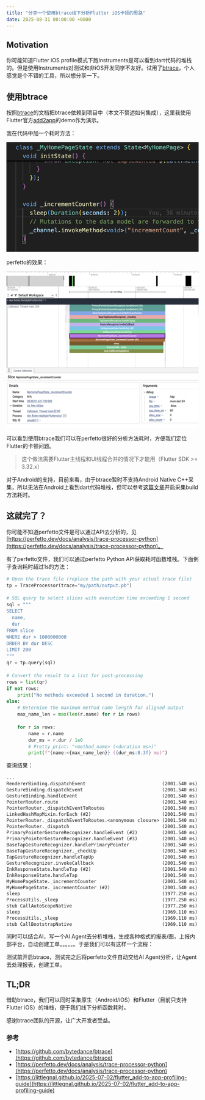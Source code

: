 ```yaml
---
title: "分享一个使用btrace线下分析Flutter iOS卡顿的思路"
date: 2025-08-31 00:00:00 +0800
---
```


## Motivation
你可能知道Flutter iOS profile模式下跑Instruments是可以看到dart代码的堆栈的。但是使用Instruments对测试和非iOS开发同学不友好。试用了[btrace](https://github.com/bytedance/btrace)，个人感觉是个不错的工具，所以想分享一下。

## 使用btrace

按照[btrace](https://github.com/bytedance/btrace?tab=readme-ov-file#btrace-for-ios)的文档把btrace依赖到项目中（本文不赘述如何集成），这里我使用Flutter官方[add2app](https://github.com/flutter/samples/tree/main/add_to_app/multiple_flutters)的demo作为演示。

我在代码中加一个耗时方法：

![](../assets/images/2025-08-29-flutter-ios-offline-jank-analyze-btrace/jank-fun.png)

perfetto的效果：

![](../assets/images/2025-08-29-flutter-ios-offline-jank-analyze-btrace/jank-fun-perfetto.png)

可以看到使用btrace我们可以在perfetto很好的分析方法耗时，方便我们定位Flutter的卡顿问题。
> 这个做法需要Flutter主线程和UI线程合并的情况下才能用（Flutter SDK >= 3.32.x）


对于Android的支持，目前来看，由于btrace暂时不支持Android Native C++采集，所以无法在Android上看到dart代码堆栈，但可以参考[这篇文章](https://littlegnal.github.io/2025-07-02/flutter_add-to-app-profiling-guide)开启采集build方法耗时。

## 这就完了？

你可能不知道perfetto文件是可以通过API去分析的，见 [https://perfetto.dev/docs/analysis/trace-processor-python](https://perfetto.dev/docs/analysis/trace-processor-python)。

有了perfetto文件，我们可以通过perfetto Python API获取耗时函数堆栈。下面例子查询耗时超过1s的方法：

```py
# Open the trace file (replace the path with your actual trace file)
tp = TraceProcessor(trace="my/path/output.pb")

# SQL query to select slices with execution time exceeding 1 second
sql = """
SELECT
  name,
  dur
FROM slice
WHERE dur > 1000000000
ORDER BY dur DESC
LIMIT 200
"""
qr = tp.query(sql)

# Convert the result to a list for post-processing
rows = list(qr)
if not rows:
    print("No methods exceeded 1 second in duration.")
else:
    # Determine the maximum method name length for aligned output
    max_name_len = max(len(r.name) for r in rows)

    for r in rows:
        name = r.name
        dur_ms = r.dur / 1e6
        # Pretty print: "<method_name> (<duration ms>)"
        print(f"{name:<{max_name_len}} ({dur_ms:8.3f} ms)")
```
查询结果：
```
...
RendererBinding.dispatchEvent                            (2001.540 ms)
GestureBinding.dispatchEvent                             (2001.540 ms)
GestureBinding.handleEvent                               (2001.540 ms)
PointerRouter.route                                      (2001.540 ms)
PointerRouter._dispatchEventToRoutes                     (2001.540 ms)
LinkedHashMapMixin.forEach (#2)                          (2001.540 ms)
PointerRouter._dispatchEventToRoutes.<anonymous closure> (2001.540 ms)
PointerRouter._dispatch                                  (2001.540 ms)
PrimaryPointerGestureRecognizer.handleEvent (#2)         (2001.540 ms)
PrimaryPointerGestureRecognizer.handleEvent (#3)         (2001.540 ms)
BaseTapGestureRecognizer.handlePrimaryPointer            (2001.540 ms)
BaseTapGestureRecognizer._checkUp                        (2001.540 ms)
TapGestureRecognizer.handleTapUp                         (2001.540 ms)
GestureRecognizer.invokeCallback                         (2001.540 ms)
InkResponseState.handleTap (#2)                          (2001.540 ms)
InkResponseState.handleTap                               (2001.540 ms)
MyHomePageState._incrementCounter                        (2001.540 ms)
MyHomePageState._incrementCounter (#2)                   (2001.540 ms)
sleep                                                    (1977.250 ms)
ProcessUtils._sleep                                      (1977.250 ms)
stub CallAutoScopeNative                                 (1977.250 ms)
sleep                                                    (1969.110 ms)
ProcessUtils._sleep                                      (1969.110 ms)
stub CallBootstrapNative                                 (1969.110 ms)
```

同时可以结合AI，写一个AI Agent去分析堆栈，生成各种格式的报表/图，上报内部平台，自动创建工单。。。。。。于是我们可以有这样一个流程：

测试前开启btrace，测试完之后将perfetto文件自动交给AI Agent分析，让Agent去处理报表，创建工单。

## TL;DR
借助btrace，我们可以同时采集原生（Android/iOS）和Flutter（目前只支持Flutter iOS）的堆栈，便于我们线下分析函数耗时。

感谢btrace团队的开源，让广大开发者受益。

### 参考
- [https://github.com/bytedance/btrace](https://github.com/bytedance/btrace)
- [https://perfetto.dev/docs/analysis/trace-processor-python](https://perfetto.dev/docs/analysis/trace-processor-python)
- [https://littlegnal.github.io/2025-07-02/flutter_add-to-app-profiling-guide](https://littlegnal.github.io/2025-07-02/flutter_add-to-app-profiling-guide)

